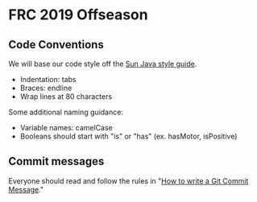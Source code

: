 # FRC 2019 Offseason

## Code Conventions
We will base our code style off the [Sun Java style guide](https://www.oracle.com/technetwork/java/codeconventions-150003.pdf).
 * Indentation: tabs
 * Braces: endline
 * Wrap lines at 80 characters

Some additional naming guidance:
 * Variable names: camelCase
 * Booleans should start with "is" or "has" (ex. hasMotor, isPositive)

## Commit messages
Everyone should read and follow the rules in "[How to write a Git Commit Message](https://chris.beams.io/posts/git-commit/)."

